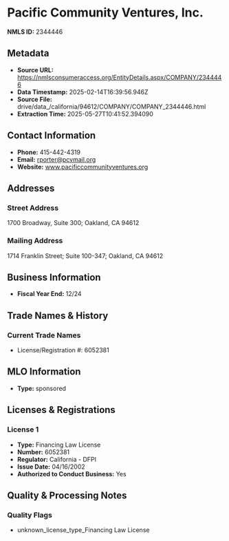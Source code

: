 # Pacific Community Ventures, Inc.

**NMLS ID:** 2344446

## Metadata
- **Source URL:** https://nmlsconsumeraccess.org/EntityDetails.aspx/COMPANY/2344446
- **Data Timestamp:** 2025-02-14T16:39:56.946Z
- **Source File:** drive/data_/california/94612/COMPANY/COMPANY_2344446.html
- **Extraction Time:** 2025-05-27T10:41:52.394090

## Contact Information
- **Phone:** 415-442-4319
- **Email:** rporter@pcvmail.org
- **Website:** www.pacificcommunityventures.org

## Addresses
### Street Address
1700 Broadway, Suite 300; Oakland, CA 94612

### Mailing Address
1714 Franklin Street; Suite 100-347; Oakland, CA 94612

## Business Information
- **Fiscal Year End:** 12/24

## Trade Names & History
### Current Trade Names
- License/Registration #: 6052381

## MLO Information
- **Type:** sponsored

## Licenses & Registrations

### License 1
- **Type:** Financing Law License
- **Number:** 6052381
- **Regulator:** California - DFPI
- **Issue Date:** 04/16/2002
- **Authorized to Conduct Business:** Yes

## Quality & Processing Notes
### Quality Flags
- unknown_license_type_Financing Law License
